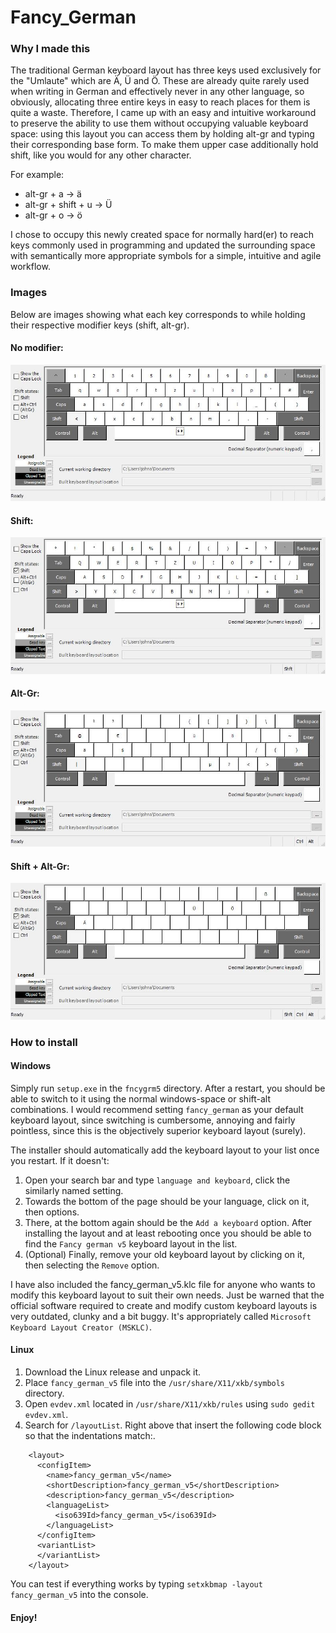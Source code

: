 # Fancy_German


### Why I made this

The traditional German keyboard layout has three keys used exclusively for the "Umlaute" which are Ä, Ü and Ö. These are already quite rarely used when writing in German and effectively never in any other language, so obviously, allocating three entire keys in easy to reach places for them is quite a waste. Therefore, I came up with an easy and intuitive workaround to preserve the ability to use them without occupying valuable keyboard space: using this layout you can access them by holding alt-gr and typing their corresponding base form. To make them upper case additionally hold shift, like you would for any other character.

For example:

- alt-gr + a -> ä
- alt-gr + shift + u -> Ü
- alt-gr + o -> ö

I chose to occupy this newly created space for normally hard(er) to reach keys commonly used in programming and updated the surrounding space with semantically more appropriate symbols for a simple, intuitive and agile workflow.

### Images

Below are images showing what each key corresponds to while holding their respective modifier keys (shift, alt-gr).

#### No modifier:

![no-modifier](images/fancy_ge.jpg)

#### Shift:

![shift](images/fancy_geShft.jpg)

#### Alt-Gr:

![Alt-Gr](images/fancy_geAltGr.jpg)

#### Shift + Alt-Gr:

![Alt-Gr](images/fancy_geShftAltGr.jpg)

### How to install

#### Windows

Simply run `setup.exe` in the `fncygrm5` directory. After a restart, you should be able to switch to it using the normal windows-space or shift-alt combinations.
I would recommend setting `fancy_german` as your default keyboard layout, since switching is cumbersome, annoying and fairly pointless, since this is the objectively superior keyboard layout (surely).

The installer should automatically add the keyboard layout to your list once you restart. If it doesn't:

1. Open your search bar and type `language and keyboard`, click the similarly named setting.
2. Towards the bottom of the page should be your language, click on it, then options.
3. There, at the bottom again should be the `Add a keyboard` option. After installing the layout and at least rebooting once you should be able to find the `Fancy german v5` keyboard layout in the list.
4. (Optional) Finally, remove your old keyboard layout by clicking on it, then selecting the `Remove` option.

I have also included the fancy_german_v5.klc file for anyone who wants to modify this keyboard layout to suit their own needs. Just be warned that the official software required to create and modify custom keyboard layouts is very outdated, clunky and a bit buggy. It's appropriately called `Microsoft Keyboard Layout Creator (MSKLC)`.

#### Linux

1. Download the Linux release and unpack it.
1. Place `fancy_german_v5` file into the `/usr/share/X11/xkb/symbols` directory.
2. Open `evdev.xml` located in `/usr/share/X11/xkb/rules` using `sudo gedit evdev.xml`.
3. Search for `/layoutList`. Right above that insert the following code block so that the indentations match:.

```
    <layout>
      <configItem>
        <name>fancy_german_v5</name>
        <shortDescription>fancy_german_v5</shortDescription>
        <description>fancy_german_v5</description>
        <languageList>
          <iso639Id>fancy_german_v5</iso639Id>
        </languageList>
      </configItem>
      <variantList>
      </variantList>
    </layout>
```

You can test if everything works by typing `setxkbmap -layout fancy_german_v5` into the console.

#### Enjoy!